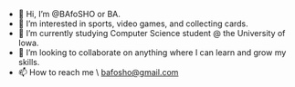 - 👋 Hi, I’m @BAfoSHO or BA.
- 👀 I’m interested in sports, video games, and collecting cards.
- 🌱 I’m currently studying Computer Science student @ the University of Iowa.
- 💞️ I’m looking to collaborate on anything where I can learn and grow my skills.
- 📫 How to reach me \\ bafosho@gmail.com

<!---
BAfoSHO/BAfoSHO is a ✨ special ✨ repository because its `README.md` (this file) appears on your GitHub profile.
You can click the Preview link to take a look at your changes.
--->
